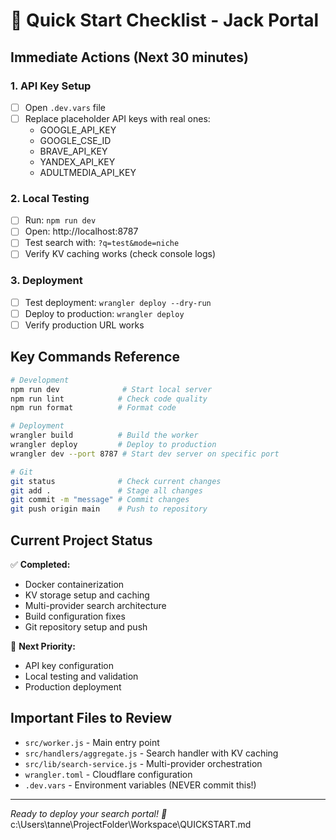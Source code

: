 # 🚀 Quick Start Checklist - Jack Portal

## Immediate Actions (Next 30 minutes)

### 1. API Key Setup
- [ ] Open `.dev.vars` file
- [ ] Replace placeholder API keys with real ones:
  - GOOGLE_API_KEY
  - GOOGLE_CSE_ID
  - BRAVE_API_KEY
  - YANDEX_API_KEY
  - ADULTMEDIA_API_KEY

### 2. Local Testing
- [ ] Run: `npm run dev`
- [ ] Open: http://localhost:8787
- [ ] Test search with: `?q=test&mode=niche`
- [ ] Verify KV caching works (check console logs)

### 3. Deployment
- [ ] Test deployment: `wrangler deploy --dry-run`
- [ ] Deploy to production: `wrangler deploy`
- [ ] Verify production URL works

## Key Commands Reference

```bash
# Development
npm run dev              # Start local server
npm run lint            # Check code quality
npm run format          # Format code

# Deployment
wrangler build          # Build the worker
wrangler deploy         # Deploy to production
wrangler dev --port 8787 # Start dev server on specific port

# Git
git status              # Check current changes
git add .               # Stage all changes
git commit -m "message" # Commit changes
git push origin main    # Push to repository
```

## Current Project Status

✅ **Completed:**
- Docker containerization
- KV storage setup and caching
- Multi-provider search architecture
- Build configuration fixes
- Git repository setup and push

🔄 **Next Priority:**
- API key configuration
- Local testing and validation
- Production deployment

## Important Files to Review

- `src/worker.js` - Main entry point
- `src/handlers/aggregate.js` - Search handler with KV caching
- `src/lib/search-service.js` - Multi-provider orchestration
- `wrangler.toml` - Cloudflare configuration
- `.dev.vars` - Environment variables (NEVER commit this!)

---

*Ready to deploy your search portal! 🎉*</content>
<parameter name="filePath">c:\Users\tanne\ProjectFolder\Workspace\QUICKSTART.md
